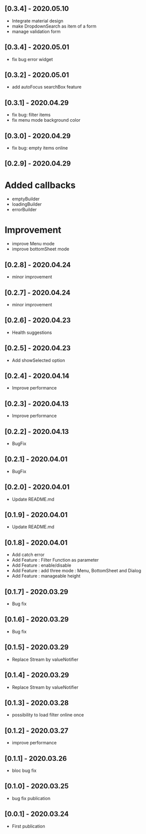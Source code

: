 ## [0.3.4] - 2020.05.10
* Integrate material design
* make DropdownSearch as item of a form
* manage validation form

## [0.3.4] - 2020.05.01
* fix bug error widget

## [0.3.2] - 2020.05.01
* add autoFocus searchBox feature

## [0.3.1] - 2020.04.29
* fix bug: filter items
* fix menu mode background color

## [0.3.0] - 2020.04.29
* fix bug: empty items online

## [0.2.9] - 2020.04.29
# Added callbacks
* emptyBuilder
* loadingBuilder
* errorBuilder
# Improvement
* improve Menu mode
* improve bottomSheet mode

## [0.2.8] - 2020.04.24
* minor improvement

## [0.2.7] - 2020.04.24
* minor improvement

## [0.2.6] - 2020.04.23
* Health suggestions

## [0.2.5] - 2020.04.23
* Add showSelected option

## [0.2.4] - 2020.04.14
* Improve performance

## [0.2.3] - 2020.04.13
* Improve performance

## [0.2.2] - 2020.04.13
* BugFix

## [0.2.1] - 2020.04.01
* BugFix

## [0.2.0] - 2020.04.01
* Update README.md

## [0.1.9] - 2020.04.01
* Update README.md

## [0.1.8] - 2020.04.01
* Add catch error
* Add Feature : Filter Function as parameter
* Add Feature : enable/disable
* Add Feature : add three mode : Menu, BottomSheet and Dialog
* Add Feature : manageable height

## [0.1.7] - 2020.03.29
* Bug fix

## [0.1.6] - 2020.03.29
* Bug fix

## [0.1.5] - 2020.03.29
* Replace Stream by valueNotifier

## [0.1.4] - 2020.03.29
* Replace Stream by valueNotifier

## [0.1.3] - 2020.03.28
* possibility to load filter online once

## [0.1.2] - 2020.03.27
* improve performance

## [0.1.1] - 2020.03.26
* bloc bug fix

## [0.1.0] - 2020.03.25
* bug fix publication

## [0.0.1] - 2020.03.24
* First publication
